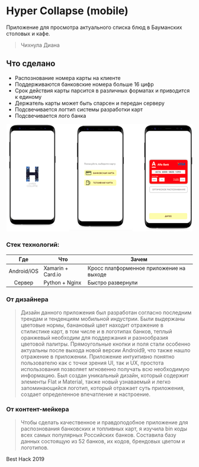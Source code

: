 # Hyper Collapse (mobile)

Приложение для просмотра актуального списка блюд в Бауманских столовых и кафе.

> Чихнула Диана

## Что сделано
- Распознование номера карты на клиенте
- Поддерживаются банковские номера больше 16 цифр
- Срок действия карты парсится в различных форматах и приводится к единому
- Держатель карты может быть спарсен и передан серверу
- Подсвечивается логтип системы разработки карт
- Подсвечивается лого банка

![дизайн](design.png)
 


### Стек технологий:

| Где | Что | Зачем |
| :---: | --- | --- |
| Android/iOS | Xamarin +  Card.io | Кросс платформенное приложение на выходе |
| Сервер | Python + Nginx | Быстро развернули |


### От дизайнера
> Дизайн данного приложения был разработан согласно последним трендам и тенденциям мобильной индустрии. Были выдержаны цветовые нормы, банановый цвет находит отражение в стилистике карт, в том числе и в логотипах банков, теплый оранжевый необходим для поддержания и разнообразия цветовой палитры. Прямоугольные кнопки и поля стали особенно актуальны после выхода новой версии Android9, что также нашло отражение в приложении. 
  Приложение интуитивно понятно пользователю как с точки зрения UI, так и UX, простота использования позволяет мгновенно получать всю необходимую информацию.
  Был создан уникальный дизайн, который содержит элементы Flat и Material, также новый узнаваемый и легко запоминающийся логотип, который отражает суть приложения, создает определенное впечатление и настроение.
  
### От контент-мейкера
> Чтобы сделать качественное и правдоподобное приложение для распознования банковских и топливных карт, я изучила bin коды всех самых популярных Российских банков. Составила базу данных состоящую из 52 банков, их кодов, брендовых цветом и логотипов. 


Best Hack 2019